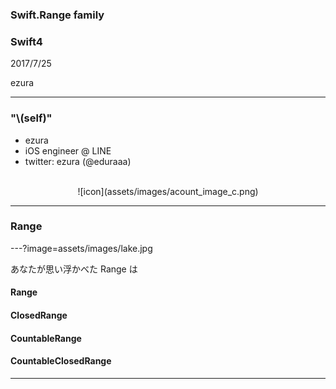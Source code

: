 ### Swift.Range family
### Swift4
2017/7/25  

ezura

---

### "\\(self)"
* ezura
* iOS engineer @ LINE
* twitter: ezura (@eduraaa)
</br>
<div style="text-align: center">![icon](assets/images/acount_image_c.png)</div>

---

### Range

---?image=assets/images/lake.jpg

あなたが思い浮かべた Range は
#### Range <!-- .element: class="fragment" -->
#### ClosedRange <!-- .element: class="fragment" -->
#### CountableRange <!-- .element: class="fragment" -->
#### CountableClosedRange <!-- .element: class="fragment" -->

---


